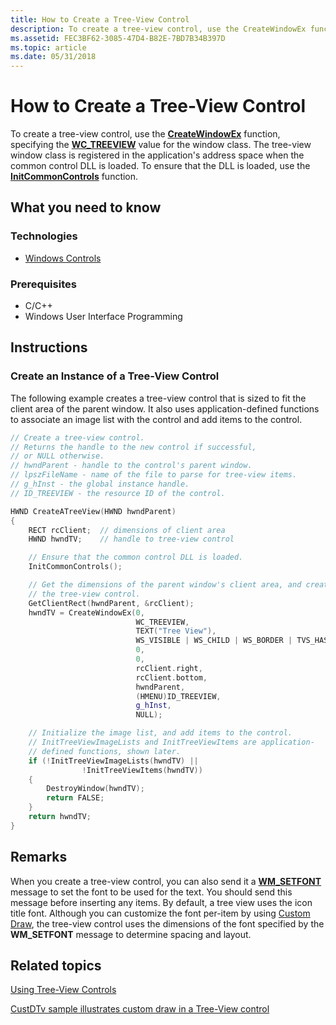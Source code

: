 ```yaml
---
title: How to Create a Tree-View Control
description: To create a tree-view control, use the CreateWindowEx function, specifying the WC\_TREEVIEW value for the window class.
ms.assetid: FEC3BF62-3085-47D4-B82E-7BD7B34B397D
ms.topic: article
ms.date: 05/31/2018
---
```


# How to Create a Tree-View Control

To create a tree-view control, use the [**CreateWindowEx**](https://docs.microsoft.com/windows/desktop/api/winuser/nf-winuser-createwindowexa) function, specifying the [**WC\_TREEVIEW**](common-control-window-classes.md) value for the window class. The tree-view window class is registered in the application's address space when the common control DLL is loaded. To ensure that the DLL is loaded, use the [**InitCommonControls**](/windows/desktop/api/Commctrl/nf-commctrl-initcommoncontrols) function.

## What you need to know

### Technologies

-   [Windows Controls](window-controls.md)

### Prerequisites

-   C/C++
-   Windows User Interface Programming

## Instructions

### Create an Instance of a Tree-View Control

The following example creates a tree-view control that is sized to fit the client area of the parent window. It also uses application-defined functions to associate an image list with the control and add items to the control.


```C++
// Create a tree-view control. 
// Returns the handle to the new control if successful,
// or NULL otherwise. 
// hwndParent - handle to the control's parent window. 
// lpszFileName - name of the file to parse for tree-view items.
// g_hInst - the global instance handle.
// ID_TREEVIEW - the resource ID of the control.

HWND CreateATreeView(HWND hwndParent)
{ 
    RECT rcClient;  // dimensions of client area 
    HWND hwndTV;    // handle to tree-view control 

    // Ensure that the common control DLL is loaded. 
    InitCommonControls(); 

    // Get the dimensions of the parent window's client area, and create 
    // the tree-view control. 
    GetClientRect(hwndParent, &rcClient); 
    hwndTV = CreateWindowEx(0,
                            WC_TREEVIEW,
                            TEXT("Tree View"),
                            WS_VISIBLE | WS_CHILD | WS_BORDER | TVS_HASLINES, 
                            0, 
                            0, 
                            rcClient.right, 
                            rcClient.bottom,
                            hwndParent, 
                            (HMENU)ID_TREEVIEW, 
                            g_hInst, 
                            NULL); 

    // Initialize the image list, and add items to the control. 
    // InitTreeViewImageLists and InitTreeViewItems are application- 
    // defined functions, shown later. 
    if (!InitTreeViewImageLists(hwndTV) || 
                !InitTreeViewItems(hwndTV))
    { 
        DestroyWindow(hwndTV); 
        return FALSE; 
    } 
    return hwndTV;
} 
```



## Remarks

When you create a tree-view control, you can also send it a [**WM\_SETFONT**](https://docs.microsoft.com/windows/desktop/winmsg/wm-setfont) message to set the font to be used for the text. You should send this message before inserting any items. By default, a tree view uses the icon title font. Although you can customize the font per-item by using [Custom Draw](custom-draw.md), the tree-view control uses the dimensions of the font specified by the **WM\_SETFONT** message to determine spacing and layout.

## Related topics

<dl> <dt>

[Using Tree-View Controls](using-treeview.md)
</dt> <dt>

[CustDTv sample illustrates custom draw in a Tree-View control](https://go.microsoft.com/fwlink/p/?linkid=198348)
</dt> </dl>

 

 




